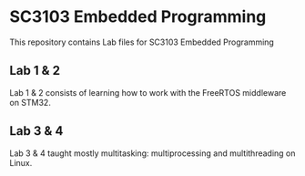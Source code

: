 # SC3103 Embedded Programming

This repository contains Lab files for SC3103 Embedded Programming

## Lab 1 & 2
Lab 1 & 2 consists of learning how to work with the FreeRTOS middleware on STM32.

## Lab 3 & 4
Lab 3 & 4 taught mostly multitasking: multiprocessing and multithreading on Linux.
